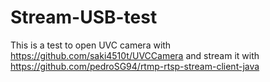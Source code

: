 # Stream-USB-test

This is a test to open UVC camera with https://github.com/saki4510t/UVCCamera and stream it with https://github.com/pedroSG94/rtmp-rtsp-stream-client-java
